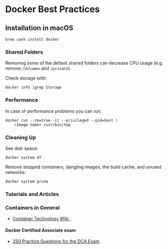 # Docker Best Practices

## Installation in macOS

```
brew cask install docker
```

### Shared Folders

Removing some of the default shared folders can decrease CPU usage (e.g. remove `/Volumes` and `/private`). 

Check storage with:

```
docker info |grep Storage
```

### Performance

In case of performance problems you can run:

```
docker run --rm=true -it --privileged --pid=host \
    <image name> /usr/bin/top
```

### Cleaning Up

See disk space:

```
docker system df
```


Remove stopped containers, dangling images, the build cache, and unused networks:

```
docker system prune
```

### Tutorials and Articles

### Containers in General

* [Container Technology Wiki ](https://www.aquasec.com/wiki/display/containers/).

####  Docker Certified Associate exam

* [250 Practice Questions for the DCA Exam](https://medium.com/bb-tutorials-and-thoughts/250-practice-questions-for-the-dca-exam-84f3b9e8f5ce).

